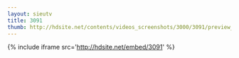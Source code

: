 ```yaml
---
layout: sieutv
title: 3091
thumb: http://hdsite.net/contents/videos_screenshots/3000/3091/preview_360p.mp4.jpg
---
```

{% include iframe src='http://hdsite.net/embed/3091' %}
 
